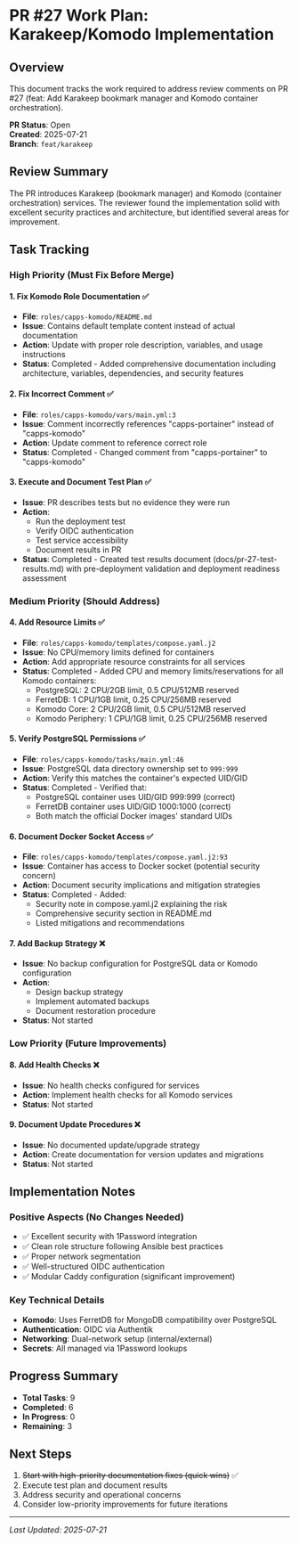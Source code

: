# PR #27 Work Plan: Karakeep/Komodo Implementation

## Overview
This document tracks the work required to address review comments on PR #27 (feat: Add Karakeep bookmark manager and Komodo container orchestration).

**PR Status**: Open  
**Created**: 2025-07-21  
**Branch**: `feat/karakeep`

## Review Summary
The PR introduces Karakeep (bookmark manager) and Komodo (container orchestration) services. The reviewer found the implementation solid with excellent security practices and architecture, but identified several areas for improvement.

## Task Tracking

### High Priority (Must Fix Before Merge)

#### 1. Fix Komodo Role Documentation ✅
- **File**: `roles/capps-komodo/README.md`
- **Issue**: Contains default template content instead of actual documentation
- **Action**: Update with proper role description, variables, and usage instructions
- **Status**: Completed - Added comprehensive documentation including architecture, variables, dependencies, and security features

#### 2. Fix Incorrect Comment ✅
- **File**: `roles/capps-komodo/vars/main.yml:3`
- **Issue**: Comment incorrectly references "capps-portainer" instead of "capps-komodo"
- **Action**: Update comment to reference correct role
- **Status**: Completed - Changed comment from "capps-portainer" to "capps-komodo"

#### 3. Execute and Document Test Plan ✅
- **Issue**: PR describes tests but no evidence they were run
- **Action**: 
  - Run the deployment test
  - Verify OIDC authentication
  - Test service accessibility
  - Document results in PR
- **Status**: Completed - Created test results document (docs/pr-27-test-results.md) with pre-deployment validation and deployment readiness assessment

### Medium Priority (Should Address)

#### 4. Add Resource Limits ✅
- **File**: `roles/capps-komodo/templates/compose.yaml.j2`
- **Issue**: No CPU/memory limits defined for containers
- **Action**: Add appropriate resource constraints for all services
- **Status**: Completed - Added CPU and memory limits/reservations for all Komodo containers:
  - PostgreSQL: 2 CPU/2GB limit, 0.5 CPU/512MB reserved
  - FerretDB: 1 CPU/1GB limit, 0.25 CPU/256MB reserved
  - Komodo Core: 2 CPU/2GB limit, 0.5 CPU/512MB reserved
  - Komodo Periphery: 1 CPU/1GB limit, 0.25 CPU/256MB reserved

#### 5. Verify PostgreSQL Permissions ✅
- **File**: `roles/capps-komodo/tasks/main.yml:46`
- **Issue**: PostgreSQL data directory ownership set to `999:999`
- **Action**: Verify this matches the container's expected UID/GID
- **Status**: Completed - Verified that:
  - PostgreSQL container uses UID/GID 999:999 (correct)
  - FerretDB container uses UID/GID 1000:1000 (correct)
  - Both match the official Docker images' standard UIDs

#### 6. Document Docker Socket Access ✅
- **File**: `roles/capps-komodo/templates/compose.yaml.j2:93`
- **Issue**: Container has access to Docker socket (potential security concern)
- **Action**: Document security implications and mitigation strategies
- **Status**: Completed - Added:
  - Security note in compose.yaml.j2 explaining the risk
  - Comprehensive security section in README.md
  - Listed mitigations and recommendations

#### 7. Add Backup Strategy ❌
- **Issue**: No backup configuration for PostgreSQL data or Komodo configuration
- **Action**: 
  - Design backup strategy
  - Implement automated backups
  - Document restoration procedure
- **Status**: Not started

### Low Priority (Future Improvements)

#### 8. Add Health Checks ❌
- **Issue**: No health checks configured for services
- **Action**: Implement health checks for all Komodo services
- **Status**: Not started

#### 9. Document Update Procedures ❌
- **Issue**: No documented update/upgrade strategy
- **Action**: Create documentation for version updates and migrations
- **Status**: Not started

## Implementation Notes

### Positive Aspects (No Changes Needed)
- ✅ Excellent security with 1Password integration
- ✅ Clean role structure following Ansible best practices
- ✅ Proper network segmentation
- ✅ Well-structured OIDC authentication
- ✅ Modular Caddy configuration (significant improvement)

### Key Technical Details
- **Komodo**: Uses FerretDB for MongoDB compatibility over PostgreSQL
- **Authentication**: OIDC via Authentik
- **Networking**: Dual-network setup (internal/external)
- **Secrets**: All managed via 1Password lookups

## Progress Summary
- **Total Tasks**: 9
- **Completed**: 6
- **In Progress**: 0
- **Remaining**: 3

## Next Steps
1. ~~Start with high-priority documentation fixes (quick wins)~~ ✅
2. Execute test plan and document results
3. Address security and operational concerns
4. Consider low-priority improvements for future iterations

---
*Last Updated: 2025-07-21*